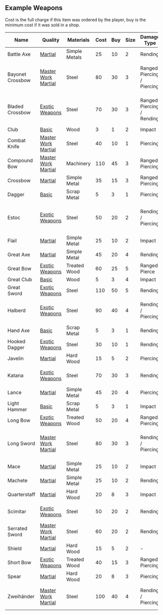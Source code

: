 ## Example Weapons
Cost is the full charge if this item was ordered by the player, buy is the minimum cost if it was sold in a shop.

| Name             | Quality                                      | Materials     | Cost | Buy | Size | Damage Type                | Damage Bonus | Traits                              |
| ---------------- | -------------------------------------------- | ------------- | ---- | --- | ---- | -------------------------- | ------------ | ----------------------------------- |
| Battle Axe       | [Martial](Weapons#Martial)                   | Simple Metals | 25   | 10  | 2    | Rending                    | +3 (+4)      | [Hand and a Half](Weapon-Traits#Hand%20and%20a%20Half)                     |
| Bayonet Crossbow | [Master Work Martial](Weapons#Master%20Work) | Steel         | 80   | 30  | 3    | Ranged Piercing / Piercing | +6 (+4)      | [Crossbow](Weapon-Traits#Crossbow) and [Multiple Damage Types](Weapon-Traits#Multiple%20Damage%20Types)  |
| Bladed Crossbow  | [Exotic Weapons](Weapons#Exotic)             | Steel         | 70   | 30  | 3    | Ranged Piercing / Rending  | +6 (+4)      | [Crossbow](Weapon-Traits#Crossbow) and [Multiple Damage Types](Weapon-Traits#Multiple%20Damage%20Types)  |
| Club             | [Basic](Weapons#Basic)                       | Wood          | 3    | 1   | 2    | Impact                     | +1           | -                                   |
| Combat Knife     | [Master Work Martial](Weapons#Master%20Work) | Steel         | 40   | 10  | 1    | Piercing                   | +2           | [Perfect](Weapon-Traits#Perfect)                             |
| Compound Bow     | [Master Work Martial](Weapons#Master%20Work) | Machinery     | 110  | 45  | 3    | Ranged Piercing            | +4           | [Bow](Weapon-Traits#Bow)                                 |
| Crossbow         | [Martial](Weapons#Martial)                   | Simple Metal  | 35   | 15  | 3    | Ranged Piercing            | +6           | [Crossbow](Weapon-Traits#Crossbow)                            |
| Dagger           | [Basic](Weapons#Basic)                       | Scrap Metal   | 5    | 3   | 1    | Piercing                   | +0           | -                                   |
| Estoc            | [Exotic Weapons](Weapons#Exotic)             | Steel         | 50   | 20  | 2    | Rending / Piercing         | +3           | [Balanced](Weapon-Traits#Balanced), and [Multiple Damage Types](Weapon-Traits#Multiple%20Damage%20Types) |
| Flail            | [Martial](Weapons#Martial)                   | Simple Metal  | 25   | 10  | 2    | Impact                     | +3           | [Momentum](Weapon-Traits#Momentum)                            |
| Great Axe        | [Martial](Weapons#Martial)                   | Simple Metal  | 45   | 20  | 4    | Rending                    | +6           | [Lethal](Weapon-Traits#Lethal)                              |
| Great Bow        | [Exotic Weapons](Weapons#Exotic)             | Treated Wood  | 60   | 25  | 5    | Ranged Pierce              | +6           | [Bow](Weapon-Traits#Bow)                                     |
| Great Club       | [Basic](Weapons#Basic)                       | Wood          | 5    | 3   | 4    | Impact                     | +3           | -                                   |
| Great Sword      | [Exotic Weapons](Weapons#Exotic)             | Steel         | 110  | 50  | 5    | Rending                    | +9           | [Overweight](Weapon-Traits#Overweight)                          |
| Halberd          | [Exotic Weapons](Weapons#Exotic)             | Steel         | 90   | 40  | 4    | Rending / Piercing         | +5           | [Reach](Weapon-Traits#Reach), and [Multiple Damage Types](Weapon-Traits#Multiple%20Damage%20Types)    |
| Hand Axe         | [Basic](Weapons#Basic)                       | Scrap Metal   | 5    | 3   | 1    | Rending                    | +0           | -                                   |
| Hooked Dagger    | [Exotic Weapons](Weapons#Exotic)             | Steel         | 30   | 10  | 1    | Rending                    | +2           | [Penetrating](Weapon-Traits#Penetrating)                         |
| Javelin          | [Martial](Weapons#Martial)                   | Hard Wood     | 15   | 5   | 2    | Piercing                   | +3           | [Throwable](Weapon-Traits#Throwable)                              |
| Katana           | [Exotic Weapons](Weapons#Exotic)             | Steel         | 70   | 30  | 3    | Rending                    | +5           | [Lethal](Weapon-Traits#Lethal), and [Deadly Draw](Weapon-Traits#Deadly%20Draw)             |
| Lance            | [Martial](Weapons#Martial)                   | Simple Metal  | 45   | 20  | 4    | Piercing                   | +5           | [Reach](Weapon-Traits#Reach)                               |
| Light Hammer     | [Basic](Weapons#Basic)                       | Scrap Metal   | 5    | 3   | 1    | Impact                     | +0           | -                                   |
| Long Bow         | [Exotic Weapons](Weapons#Exotic)             | Treated Wood  | 50   | 20  | 4    | Ranged Piercing            | +5           | [Bow](Weapon-Traits#Bow)                                     |
| Long Sword       | [Master Work Martial](Weapons#Master%20Work) | Steel         | 80   | 30  | 3    | Rending / Piercing         | +4           | [Balanced](Weapon-Traits#Balanced), and [Multiple Damage Types](Weapon-Traits#Multiple%20Damage%20Types) |
| Mace             | [Martial](Weapons#Martial)                   | Simple Metal  | 25   | 10  | 2    | Impact                     | +3           | [Lethal](Weapon-Traits#Lethal)                              |
| Machete          | [Martial](Weapons#Martial)                   | Simple Metal  | 25   | 10  | 2    | Rending                    | +3           | [Balanced](Weapon-Traits#Balanced)                            |
| Quarterstaff     | [Martial](Weapons#Martial)                   | Hard Wood     | 20   | 8   | 3    | Impact                     | +4           | [Balanced](Weapon-Traits#Balanced)                            |
| Scimitar         | [Exotic Weapons](Weapons#Exotic)             | Steel         | 50   | 20  | 2    | Rending                    | +3           | [Balanced](Weapon-Traits#Balanced), and [Momentum](Weapon-Traits#Momentum)              |
| Serrated Sword   | [Master Work Martial](Weapons#Master%20Work) | Steel         | 60   | 20  | 2    | Rending                    | +3           | [Penetrating](Weapon-Traits#Penetrating)                         |
| Shield           | [Martial](Weapons#Martial)                   | Hard Wood     | 15   | 5   | 2    | -                          | -            | [Shield](Weapon-Traits#Shield)                              |
| Short Bow        | [Exotic Weapons](Weapons#Exotic)             | Treated Wood  | 40   | 15  | 3    | Ranged Piercing            | +4           | [Bow](Weapon-Traits#Bow)                                     |
| Spear            | [Martial](Weapons#Martial)                   | Hard Wood     | 20   | 8   | 3    | Piercing                   | +4           | [Reach](Weapon-Traits#Reach)                               |
| Zweihänder       | [Master Work Martial](Weapons#Master%20Work) | Steel         | 100  | 40  | 4    | Rending / Piercing         | +5           | [Reach](Weapon-Traits#Reach), and [Multiple Damage Types](Weapon-Traits#Multiple%20Damage%20Types)    |

